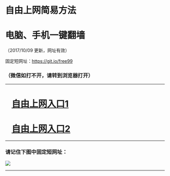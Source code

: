 ﻿# 自由上网简易方法

# 电脑、手机一键翻墙

（2017/10/09 更新，网址有效）

固定短网址：https://git.io/free99

### （微信如打不开，请转到浏览器打开）


***





# &nbsp;&nbsp; <a href="http://ft2273914587.fwq-tz-1001.info/fwqtz01.html?t=10090014317 " target="_blank">自由上网入口1</a>
# &nbsp;&nbsp; <a href="http://ft787913799.fwq-tz-1002.info/fwqtz02.html?t=100900121960 " target="_blank">自由上网入口2</a>
***

### 请记住下图中固定短网址：

<img src="https://s3-us-west-2.amazonaws.com/fwq-1001/yjfq-20170905okok.png" /> 


***


